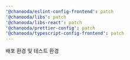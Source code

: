 ```yaml
---
'@chanooda/eslint-config-frontend': patch
'@chanooda/libs': patch
'@chanooda/libs-react': patch
'@chanooda/prettier-config': patch
'@chanooda/typescript-config-frontend': patch
---
```


배포 환경 및 테스트 환경
